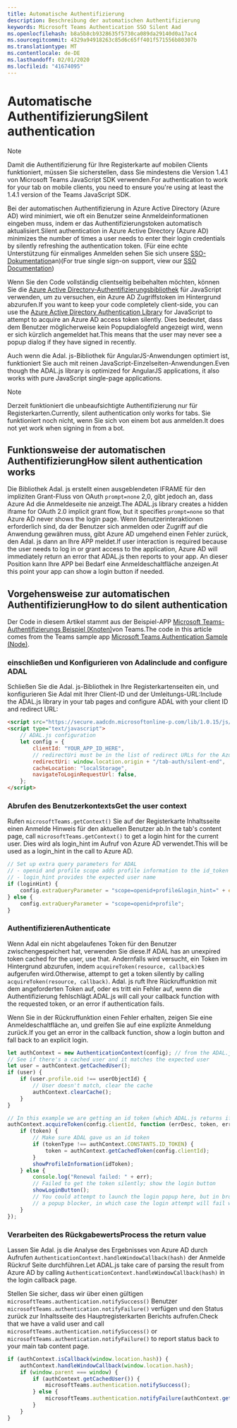 ```yaml
---
title: Automatische Authentifizierung
description: Beschreibung der automatischen Authentifizierung
keywords: Microsoft Teams Authentication SSO Silent Aad
ms.openlocfilehash: b8a5b8cb9328635f5730ca089da29140d0a17ac4
ms.sourcegitcommit: 4329a94918263c85d6c65ff401f571556b80307b
ms.translationtype: MT
ms.contentlocale: de-DE
ms.lasthandoff: 02/01/2020
ms.locfileid: "41674095"
---
```

# <a name="silent-authentication"></a><span data-ttu-id="49af7-104">Automatische Authentifizierung</span><span class="sxs-lookup"><span data-stu-id="49af7-104">Silent authentication</span></span>

> [!NOTE]
> <span data-ttu-id="49af7-105">Damit die Authentifizierung für Ihre Registerkarte auf mobilen Clients funktioniert, müssen Sie sicherstellen, dass Sie mindestens die Version 1.4.1 von Microsoft Teams JavaScript SDK verwenden.</span><span class="sxs-lookup"><span data-stu-id="49af7-105">For authentication to work for your tab on mobile clients, you need to ensure you're using at least the 1.4.1 version of the Teams JavaScript SDK.</span></span>

<span data-ttu-id="49af7-106">Bei der automatischen Authentifizierung in Azure Active Directory (Azure AD) wird minimiert, wie oft ein Benutzer seine Anmeldeinformationen eingeben muss, indem er das Authentifizierungstoken automatisch aktualisiert.</span><span class="sxs-lookup"><span data-stu-id="49af7-106">Silent authentication in Azure Active Directory (Azure AD) minimizes the number of times a user needs to enter their login credentials by silently refreshing the authentication token.</span></span> <span data-ttu-id="49af7-107">(Für eine echte Unterstützung für einmaliges Anmelden sehen Sie sich unsere [SSO-Dokumentation](~/tabs/how-to/authentication/auth-aad-sso.md)an)</span><span class="sxs-lookup"><span data-stu-id="49af7-107">(For true single sign-on support, view our [SSO Documentation](~/tabs/how-to/authentication/auth-aad-sso.md))</span></span>

<span data-ttu-id="49af7-108">Wenn Sie den Code vollständig clientseitig beibehalten möchten, können Sie die [Azure Active Directory-Authentifizierungsbibliothek](/azure/active-directory/develop/active-directory-authentication-libraries) für JavaScript verwenden, um zu versuchen, ein Azure AD Zugriffstoken im Hintergrund abzurufen.</span><span class="sxs-lookup"><span data-stu-id="49af7-108">If you want to keep your code completely client-side, you can use the [Azure Active Directory Authentication Library](/azure/active-directory/develop/active-directory-authentication-libraries) for JavaScript to attempt to acquire an Azure AD access token silently.</span></span> <span data-ttu-id="49af7-109">Dies bedeutet, dass dem Benutzer möglicherweise kein Popupdialogfeld angezeigt wird, wenn er sich kürzlich angemeldet hat.</span><span class="sxs-lookup"><span data-stu-id="49af7-109">This means that the user may never see a popup dialog if they have signed in recently.</span></span>

<span data-ttu-id="49af7-110">Auch wenn die Adal. js-Bibliothek für AngularJS-Anwendungen optimiert ist, funktioniert Sie auch mit reinen JavaScript-Einzelseiten-Anwendungen.</span><span class="sxs-lookup"><span data-stu-id="49af7-110">Even though the ADAL.js library is optimized for AngularJS applications, it also works with pure JavaScript single-page applications.</span></span>

> [!NOTE]
> <span data-ttu-id="49af7-111">Derzeit funktioniert die unbeaufsichtigte Authentifizierung nur für Registerkarten.</span><span class="sxs-lookup"><span data-stu-id="49af7-111">Currently, silent authentication only works for tabs.</span></span> <span data-ttu-id="49af7-112">Sie funktioniert noch nicht, wenn Sie sich von einem bot aus anmelden.</span><span class="sxs-lookup"><span data-stu-id="49af7-112">It does not yet work when signing in from a bot.</span></span>

## <a name="how-silent-authentication-works"></a><span data-ttu-id="49af7-113">Funktionsweise der automatischen Authentifizierung</span><span class="sxs-lookup"><span data-stu-id="49af7-113">How silent authentication works</span></span>

<span data-ttu-id="49af7-114">Die Bibliothek Adal. js erstellt einen ausgeblendeten IFRAME für den impliziten Grant-Fluss von OAuth `prompt=none` 2,0, gibt jedoch an, dass Azure Ad die Anmeldeseite nie anzeigt.</span><span class="sxs-lookup"><span data-stu-id="49af7-114">The ADAL.js library creates a hidden iframe for OAuth 2.0 implicit grant flow, but it specifies `prompt=none` so that Azure AD never shows the login page.</span></span> <span data-ttu-id="49af7-115">Wenn Benutzerinteraktionen erforderlich sind, da der Benutzer sich anmelden oder Zugriff auf die Anwendung gewähren muss, gibt Azure AD umgehend einen Fehler zurück, den Adal. js dann an Ihre APP meldet.</span><span class="sxs-lookup"><span data-stu-id="49af7-115">If user interaction is required because the user needs to log in or grant access to the application, Azure AD will immediately return an error that ADAL.js then reports to your app.</span></span> <span data-ttu-id="49af7-116">An dieser Position kann Ihre APP bei Bedarf eine Anmeldeschaltfläche anzeigen.</span><span class="sxs-lookup"><span data-stu-id="49af7-116">At this point your app can show a login button if needed.</span></span>

## <a name="how-to-do-silent-authentication"></a><span data-ttu-id="49af7-117">Vorgehensweise zur automatischen Authentifizierung</span><span class="sxs-lookup"><span data-stu-id="49af7-117">How to do silent authentication</span></span>

<span data-ttu-id="49af7-118">Der Code in diesem Artikel stammt aus der Beispiel-APP [Microsoft Teams-Authentifizierungs Beispiel (Knoten)](https://github.com/OfficeDev/microsoft-teams-sample-complete-node)von Teams.</span><span class="sxs-lookup"><span data-stu-id="49af7-118">The code in this article comes from the Teams sample app [Microsoft Teams Authentication Sample (Node)](https://github.com/OfficeDev/microsoft-teams-sample-complete-node).</span></span>

### <a name="include-and-configure-adal"></a><span data-ttu-id="49af7-119">einschließen und Konfigurieren von Adal</span><span class="sxs-lookup"><span data-stu-id="49af7-119">include and configure ADAL</span></span>

<span data-ttu-id="49af7-120">Schließen Sie die Adal. js-Bibliothek in Ihre Registerkartenseiten ein, und konfigurieren Sie Adal mit Ihrer Client-ID und der Umleitungs-URL:</span><span class="sxs-lookup"><span data-stu-id="49af7-120">Include the ADAL.js library in your tab pages and configure ADAL with your client ID and redirect URL:</span></span>

```html
<script src="https://secure.aadcdn.microsoftonline-p.com/lib/1.0.15/js/adal.min.js" integrity="sha384-lIk8T3uMxKqXQVVfFbiw0K/Nq+kt1P3NtGt/pNexiDby2rKU6xnDY8p16gIwKqgI" crossorigin="anonymous"></script>
<script type="text/javascript">
    // ADAL.js configuration
    let config = {
        clientId: "YOUR_APP_ID_HERE",
        // redirectUri must be in the list of redirect URLs for the Azure AD app
        redirectUri: window.location.origin + "/tab-auth/silent-end",
        cacheLocation: "localStorage",
        navigateToLoginRequestUrl: false,
    };
</script>
```

### <a name="get-the-user-context"></a><span data-ttu-id="49af7-121">Abrufen des Benutzerkontexts</span><span class="sxs-lookup"><span data-stu-id="49af7-121">Get the user context</span></span>

<span data-ttu-id="49af7-122">Rufen `microsoftTeams.getContext()` Sie auf der Registerkarte Inhaltsseite einen Anmelde Hinweis für den aktuellen Benutzer ab.</span><span class="sxs-lookup"><span data-stu-id="49af7-122">In the tab's content page, call `microsoftTeams.getContext()` to get a login hint for the current user.</span></span> <span data-ttu-id="49af7-123">Dies wird als login_hint im Aufruf von Azure AD verwendet.</span><span class="sxs-lookup"><span data-stu-id="49af7-123">This will be used as a login_hint in the call to Azure AD.</span></span>

```javascript
// Set up extra query parameters for ADAL
// - openid and profile scope adds profile information to the id_token
// - login_hint provides the expected user name
if (loginHint) {
    config.extraQueryParameter = "scope=openid+profile&login_hint=" + encodeURIComponent(loginHint);
} else {
    config.extraQueryParameter = "scope=openid+profile";
}
```

### <a name="authenticate"></a><span data-ttu-id="49af7-124">Authentifizieren</span><span class="sxs-lookup"><span data-stu-id="49af7-124">Authenticate</span></span>

<span data-ttu-id="49af7-125">Wenn Adal ein nicht abgelaufenes Token für den Benutzer zwischengespeichert hat, verwenden Sie diese.</span><span class="sxs-lookup"><span data-stu-id="49af7-125">If ADAL has an unexpired token cached for the user, use that.</span></span> <span data-ttu-id="49af7-126">Andernfalls wird versucht, ein Token im Hintergrund abzurufen, indem `acquireToken(resource, callback)`es aufgerufen wird.</span><span class="sxs-lookup"><span data-stu-id="49af7-126">Otherwise, attempt to get a token silently by calling `acquireToken(resource, callback)`.</span></span> <span data-ttu-id="49af7-127">Adal. js ruft Ihre Rückruffunktion mit dem angeforderten Token auf, oder es tritt ein Fehler auf, wenn die Authentifizierung fehlschlägt.</span><span class="sxs-lookup"><span data-stu-id="49af7-127">ADAL.js will call your callback function with the requested token, or an error if authentication fails.</span></span>

<span data-ttu-id="49af7-128">Wenn Sie in der Rückruffunktion einen Fehler erhalten, zeigen Sie eine Anmeldeschaltfläche an, und greifen Sie auf eine explizite Anmeldung zurück.</span><span class="sxs-lookup"><span data-stu-id="49af7-128">If you get an error in the callback function, show a login button and fall back to an explicit login.</span></span>

```javascript
let authContext = new AuthenticationContext(config); // from the ADAL.js library
// See if there's a cached user and it matches the expected user
let user = authContext.getCachedUser();
if (user) {
    if (user.profile.oid !== userObjectId) {
        // User doesn't match, clear the cache
        authContext.clearCache();
    }
}

// In this example we are getting an id token (which ADAL.js returns if we ask for resource = clientId)
authContext.acquireToken(config.clientId, function (errDesc, token, err, tokenType) {
    if (token) {
        // Make sure ADAL gave us an id token
        if (tokenType !== authContext.CONSTANTS.ID_TOKEN) {
            token = authContext.getCachedToken(config.clientId);
        }
        showProfileInformation(idToken);
    } else {
        console.log("Renewal failed: " + err);
        // Failed to get the token silently; show the login button
        showLoginButton();
        // You could attempt to launch the login popup here, but in browsers this could be blocked by
        // a popup blocker, in which case the login attempt will fail with the reason FailedToOpenWindow.
    }
});
```

### <a name="process-the-return-value"></a><span data-ttu-id="49af7-129">Verarbeiten des Rückgabewerts</span><span class="sxs-lookup"><span data-stu-id="49af7-129">Process the return value</span></span>

<span data-ttu-id="49af7-130">Lassen Sie Adal. js die Analyse des Ergebnisses von Azure AD durch Aufrufen `AuthenticationContext.handleWindowCallback(hash)` der Anmelde Rückruf Seite durchführen.</span><span class="sxs-lookup"><span data-stu-id="49af7-130">Let ADAL.js take care of parsing the result from Azure AD by calling `AuthenticationContext.handleWindowCallback(hash)` in the login callback page.</span></span>

<span data-ttu-id="49af7-131">Stellen Sie sicher, dass wir über einen gültigen `microsoftTeams.authentication.notifySuccess()` Benutzer `microsoftTeams.authentication.notifyFailure()` verfügen und den Status zurück zur Inhaltsseite des Hauptregisterkarten Berichts aufrufen.</span><span class="sxs-lookup"><span data-stu-id="49af7-131">Check that we have a valid user and call `microsoftTeams.authentication.notifySuccess()` or `microsoftTeams.authentication.notifyFailure()` to report status back to your main tab content page.</span></span>

```javascript
if (authContext.isCallback(window.location.hash)) {
    authContext.handleWindowCallback(window.location.hash);
    if (window.parent === window) {
        if (authContext.getCachedUser()) {
            microsoftTeams.authentication.notifySuccess();
        } else {
            microsoftTeams.authentication.notifyFailure(authContext.getLoginError());
        }
    }
}
```
